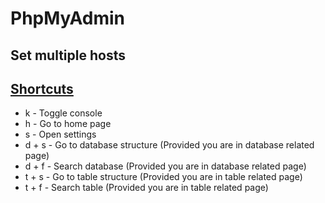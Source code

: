 # PhpMyAdmin

## Set multiple hosts


## [Shortcuts](https://docs.phpmyadmin.net/en/latest/intro.html#shortcut-keys)

* k - Toggle console
* h - Go to home page
* s - Open settings
* d + s - Go to database structure (Provided you are in database related page)
* d + f - Search database (Provided you are in database related page)
* t + s - Go to table structure (Provided you are in table related page)
* t + f - Search table (Provided you are in table related page)